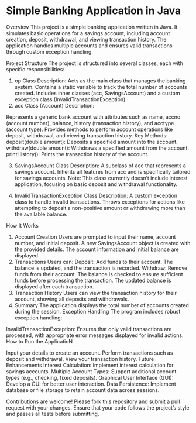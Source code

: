 # Simple Banking Application in Java


Overview
This project is a simple banking application written in Java. It simulates basic operations for a savings account, including account creation, deposit, withdrawal, and viewing transaction history. The application handles multiple accounts and ensures valid transactions through custom exception handling.

Project Structure
The project is structured into several classes, each with specific responsibilities:

1. op Class
Description:
Acts as the main class that manages the banking system.
Contains a static variable to track the total number of accounts created.
Includes inner classes (acc, SavingsAccount) and a custom exception class (InvalidTransactionException).
2. acc Class (Account)
Description:

Represents a generic bank account with attributes such as name, accno (account number), balance, history (transaction history), and acctype (account type).
Provides methods to perform account operations like deposit, withdrawal, and viewing transaction history.
Key Methods:
deposit(double amount): Deposits a specified amount into the account.
withdraw(double amount): Withdraws a specified amount from the account.
printHistory(): Prints the transaction history of the account.

3. SavingsAccount Class
Description:
A subclass of acc that represents a savings account.
Inherits all features from acc and is specifically tailored for savings accounts.
Note: This class currently doesn’t include interest application, focusing on basic deposit and withdrawal functionality.

5. InvalidTransactionException Class
Description:
A custom exception class to handle invalid transactions.
Throws exceptions for actions like attempting to deposit a non-positive amount or withdrawing more than the available balance.



How It Works
1. Account Creation
Users are prompted to input their name, account number, and initial deposit.
A new SavingsAccount object is created with the provided details.
The account information and initial balance are displayed.
2. Transactions
Users can:
Deposit: Add funds to their account. The balance is updated, and the transaction is recorded.
Withdraw: Remove funds from their account. The balance is checked to ensure sufficient funds before processing the transaction.
The updated balance is displayed after each transaction.
3. Transaction History
Users can view the transaction history for their account, showing all deposits and withdrawals.
4. Summary
The application displays the total number of accounts created during the session.
Exception Handling
The program includes robust exception handling:

InvalidTransactionException: Ensures that only valid transactions are processed, with appropriate error messages displayed for invalid actions.
How to Run the ApplicatioN

Input your details to create an account.
Perform transactions such as deposit and withdrawal.
View your transaction history.
Future Enhancements
Interest Calculation: Implement interest calculation for savings accounts.
Multiple Account Types: Support additional account types (e.g., checking, fixed deposits).
Graphical User Interface (GUI): Develop a GUI for better user interaction.
Data Persistence: Implement database or file storage to retain account data across sessions.


Contributions are welcome! Please fork this repository and submit a pull request with your changes. Ensure that your code follows the project’s style and passes all tests before submitting.
